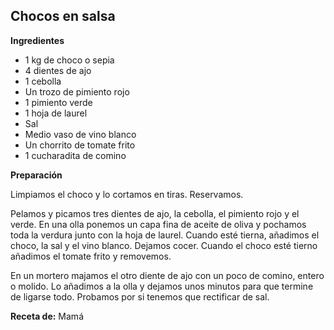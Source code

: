 ## Chocos en salsa

**Ingredientes**

- 1 kg de choco o sepia
- 4 dientes de ajo
- 1 cebolla
- Un trozo de pimiento rojo
- 1 pimiento verde
- 1 hoja de laurel
- Sal
- Medio vaso de vino blanco
- Un chorrito de tomate frito
- 1 cucharadita de comino

**Preparación**

Limpiamos el choco y lo cortamos en tiras. Reservamos.

Pelamos y picamos tres dientes de ajo, la cebolla, el pimiento rojo y el verde. En una olla ponemos un capa fina de aceite de oliva y pochamos toda la verdura junto con la hoja de laurel. Cuando esté tierna, añadimos el choco, la sal y el vino blanco. Dejamos cocer. Cuando el choco esté tierno añadimos el tomate frito y removemos.

En un mortero majamos el otro diente de ajo con un poco de comino, entero o molido. Lo añadimos a la olla y dejamos unos minutos para que termine de ligarse todo. Probamos por si tenemos que rectificar de sal.

**Receta de:** Mamá
